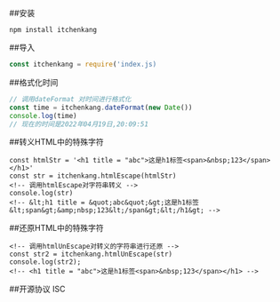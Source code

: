 ##安装
```
npm install itchenkang
```

##导入
```js
const itchenkang = require('index.js)
```

##格式化时间
```js
// 调用dateFormat 对时间进行格式化
const time = itchenkang.dateFormat(new Date())
console.log(time)
// 现在的时间是2022年04月19日,20:09:51
```

##转义HTML中的特殊字符
```
const htmlStr = '<h1 title = "abc">这是h1标签<span>&nbsp;123</span></h1>'
const str = itchenkang.htmlEscape(htmlStr)
<!-- 调用htmlEscape对字符串转义 -->
console.log(str)
<!-- &lt;h1 title = &quot;abc&quot;&gt;这是h1标签&lt;span&gt;&amp;nbsp;123&lt;/span&gt;&lt;/h1&gt; -->
```

##还原HTML中的特殊字符
```
<!-- 调用htmlUnEscape对转义的字符串进行还原 -->
const str2 = itchenkang.htmlUnEscape(str)
console.log(str2);
<!-- <h1 title = "abc">这是h1标签<span>&nbsp;123</span></h1> -->
```

##开源协议
ISC